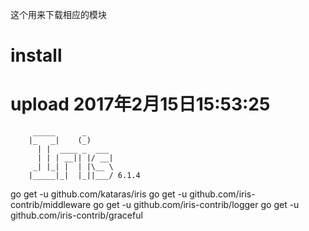 这个用来下载相应的模块
# install

# upload 2017年2月15日15:53:25

         _____      _
        |_   _|    (_)
          | |  ____ _  ___
          | | | __|| |/ __|
         _| |_| |  | |\__ \
        |_____|_|  |_||___/ 6.1.4 





go get -u github.com/kataras/iris
go get -u github.com/iris-contrib/middleware
go get -u github.com/iris-contrib/logger
go get -u github.com/iris-contrib/graceful


